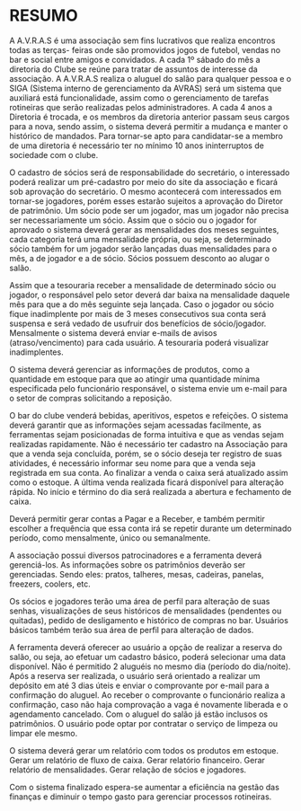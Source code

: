 # RESUMO

A A.V.R.A.S é uma associação sem fins lucrativos que realiza encontros todas as terças-
feiras onde são promovidos jogos de futebol, vendas no bar e social entre amigos e convidados. A
cada 1º sábado do mês a diretoria do Clube se reúne para tratar de assuntos de interesse da
associação. A A.V.R.A.S realiza o aluguel do salão para qualquer pessoa e o SIGA (Sistema interno
de gerenciamento da AVRAS) será um sistema que auxiliará está funcionalidade, assim como o
gerenciamento de tarefas rotineiras que serão realizadas pelos administradores.
A cada 4 anos a Diretoria é trocada, e os membros da diretoria anterior passam seus
cargos para a nova, sendo assim, o sistema deverá permitir a mudança e manter o histórico de
mandados. Para tornar-se apto para candidatar-se a membro de uma diretoria é necessário ter no
mínimo 10 anos ininterruptos de sociedade com o clube.

O cadastro de sócios será de responsabilidade do secretário, o interessado poderá realizar
um pré-cadastro por meio do site da associação e ficará sob aprovação do secretário. O mesmo
acontecerá com interessados em tornar-se jogadores, porém esses estarão sujeitos a aprovação
do Diretor de patrimônio. Um sócio pode ser um jogador, mas um jogador não precisa ser
necessariamente um sócio. Assim que o sócio ou o jogador for aprovado o sistema deverá gerar as
mensalidades dos meses seguintes, cada categoria terá uma mensalidade própria, ou seja, se
determinado sócio também for um jogador serão lançadas duas mensalidades para o mês, a de
jogador e a de sócio. Sócios possuem desconto ao alugar o salão.

Assim que a tesouraria receber a mensalidade de determinado sócio ou jogador, o
responsável pelo setor deverá dar baixa na mensalidade daquele mês para que a do mês seguinte
seja lançada. Caso o jogador ou sócio fique inadimplente por mais de 3 meses consecutivos sua
conta será suspensa e será vedado de usufruir dos benefícios de sócio/jogador. Mensalmente o
sistema deverá enviar e-mails de avisos (atraso/vencimento) para cada usuário. A tesouraria
poderá visualizar inadimplentes.

O sistema deverá gerenciar as informações de produtos, como a quantidade em estoque
para que ao atingir uma quantidade mínima especificada pelo funcionário responsável, o sistema
envie um e-mail para o setor de compras solicitando a reposição.

O bar do clube venderá bebidas, aperitivos, espetos e refeições. O sistema deverá garantir
que as informações sejam acessadas facilmente, as ferramentas sejam posicionadas de forma
intuitiva e que as vendas sejam realizadas rapidamente. Não é necessário ter cadastro na
Associação para que a venda seja concluída, porém, se o sócio deseja ter registro de suas
atividades, é necessário informar seu nome para que a venda seja registrada em sua conta. Ao
finalizar a venda o caixa será atualizado assim como o estoque. A última venda realizada ficará
disponível para alteração rápida. No início e término do dia será realizada a abertura e
fechamento de caixa.

Deverá permitir gerar contas a Pagar e a Receber, e também permitir escolher a
frequência que essa conta irá se repetir durante um determinado período, como mensalmente,
único ou semanalmente.

A associação possui diversos patrocinadores e a ferramenta deverá gerenciá-los.
As informações sobre os patrimônios deverão ser gerenciadas. Sendo eles: pratos,
talheres, mesas, cadeiras, panelas, freezers, coolers, etc.

Os sócios e jogadores terão uma área de perfil para alteração de suas senhas, visualizações
de seus históricos de mensalidades (pendentes ou quitadas), pedido de desligamento e histórico
de compras no bar. Usuários básicos também terão sua área de perfil para alteração de dados.

A ferramenta deverá oferecer ao usuário a opção de realizar a reserva do salão, ou seja, ao
efetuar um cadastro básico, poderá selecionar uma data disponível. Não é permitido 2 aluguéis no
mesmo dia (período do dia/noite). Após a reserva ser realizada, o usuário será orientado a realizar
um depósito em até 3 dias úteis e enviar o comprovante por e-mail para a confirmação do aluguel.
Ao receber o comprovante o funcionário realiza a confirmação, caso não haja comprovação a vaga
é novamente liberada e o agendamento cancelado. Com o aluguel do salão já estão inclusos os
patrimônios. O usuário pode optar por contratar o serviço de limpeza ou limpar ele mesmo.

O sistema deverá gerar um relatório com todos os produtos em estoque. Gerar um
relatório de fluxo de caixa. Gerar relatório financeiro. Gerar relatório de mensalidades. Gerar
relação de sócios e jogadores.

Com o sistema finalizado espera-se aumentar a eficiência na gestão das finanças e
diminuir o tempo gasto para gerenciar processos rotineiras.
